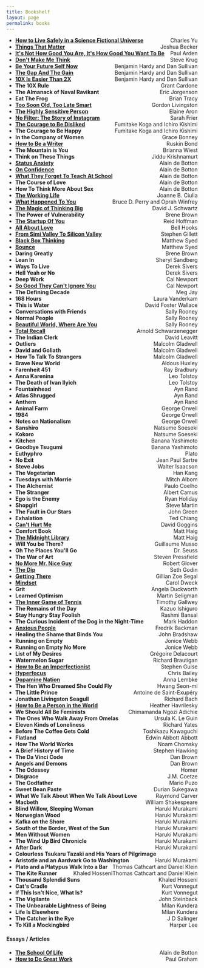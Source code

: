 ```yaml
---
title: Bookshelf
layout: page
permalink: books
---
```


* [**<u>How to Live Safely in a Science Fictional Universe</u>**](/how-to-live-safely-in-a-science-fictional-world) <span style="float:right">Charles Yu</span>
* [**<u>Things That Matter</u>**](/things-that-matter) <span style="float:right">Joshua Becker</span>
* [**<u>It's Not How Good You Are, It's How Good You Want To Be</u>**](/its-not-how-good-you-are) <span style="float:right">Paul Arden</span>
* [**<u>Don't Make Me Think</u>**](/dont-make-me-think) <span style="float:right">Steve Krug</span>
* [**<u>Be Your Future Self Now</u>**](/be-your-future-self-now) <span style="float:right">Benjamin Hardy and Dan Sullivan</span>
* [**<u>The Gap And The Gain</u>**](/the-gap-and-the-gain) <span style="float:right">Benjamin Hardy and Dan Sullivan</span>
* [**<u>10X Is Easier Than 2X</u>**](/10X-is-easier-than-2X) <span style="float:right">Benjamin Hardy and Dan Sullivan</span>
* **The 10X Rule** <span style="float:right">Grant Cardone</span>
* **The Almanack of Naval Ravikant** <span style="float:right">Eric Jorgenson</span>
* **Eat The Frog** <span style="float:right">Brian Tracy</span>
* [**<u>Too Soon Old, Too Late Smart</u>**](/too-soon-old-too-late-smart) <span style="float:right">Gordon Livingston</span>
* [**<u>The Highly Sensitive Person</u>**](/the-highly-sensitive-person) <span style="float:right">Elaine Aron</span>
* [**<u>No Filter: The Story of Instagram</u>**](/no-filter-the-story-of-instagram) <span style="float:right">Sarah Frier</span>
* [**<u>The Courage to Be Disliked</u>**](/the-courage-to-be-disliked) <span style="float:right">Fumitake Koga and Ichiro Kishimi</span>
* **The Courage to Be Happy** <span style="float:right">Fumitake Koga and Ichiro Kishimi</span>
* **In the Company of Women** <span style="float:right">Grace Bonney</span>
* [**<u>How to Be a Writer</u>**](/how-to-be-a-writer) <span style="float:right">Ruskin Bond</span>
* **The Mountain is You** <span style="float:right">Brianna Wiest</span>
* **Think on These Things** <span style="float:right">Jiddu Krishnamurt</span>
* [**<u>Status Anxiety</u>**](/status-anxiety) <span style="float:right">Alain de Botton</span>
* [**<u>On Confidence</u>**](/on-confidence) <span style="float:right">Alain de Botton</span>
* [**<u>What They Forget To Teach At School</u>**](/what-they-forget-to-teach-at-school) <span style="float:right">Alain de Botton</span>
* **The Course of Love** <span style="float:right">Alain de Botton</span>
* **How To Think More About Sex** <span style="float:right">Alain de Botton</span>
* [**<u>The Working Life</u>**](/the-working-life) <span style="float:right">Joanne B. Ciulla</span>
* [**<u>What Happened To You</u>**](/what-happened-to-you) <span style="float:right">Bruce D. Perry and Oprah Winfrey</span>
* [**<u>The Magic of Thinking Big</u>**](/the-magic-of-thinking-big) <span style="float:right">David J. Schwartz</span>
* **The Power of Vulnerability** <span style="float:right">Brene Brown</span>
* [**<u>The Startup Of You</u>**](/the-startup-of-you) <span style="float:right">Reid Hoffman</span>
* [**<u>All About Love</u>**](/all-about-love) <span style="float:right">Bell Hooks</span>
* [**<u>From Simi Valley To Silicon Valley</u>**](/from-simi-valley-to-silicon-valley) <span style="float:right">Stephen Gillett</span>
* [**<u>Black Box Thinking</u>**](/black-box-thinking) <span style="float:right">Matthew Syed</span>
* [**<u>Bounce</u>**](/bounce) <span style="float:right">Matthew Syed</span>
* **Daring Greatly** <span style="float:right">Brene Brown</span>
* **Lean In** <span style="float:right">Sheryl Sandberg</span>
* **Ways To Live** <span style="float:right">Derek Sivers</span>
* **Hell Yeah or No** <span style="float:right">Derek Sivers</span>
* **Deep Work** <span style="float:right">Cal Newport</span>
* [**<u>So Good They Can't Ignore You</u>**](/so-good-they-cant-ignore-you) <span style="float:right">Cal Newport</span>
* **The Defining Decade** <span style="float:right">Meg Jay</span>
* **168 Hours** <span style="float:right">Laura Vanderkam</span>
* **This is Water** <span style="float:right">David Foster Wallace</span>
* **Conversations with Friends** <span style="float:right">Sally Rooney</span>
* **Normal People** <span style="float:right">Sally Rooney</span>
* [**<u>Beautiful World, Where Are You</u>**](/beautiful-world-where-are-you) <span style="float:right">Sally Rooney</span>
* [**<u>Total Recall</u>**](/total-recall) <span style="float:right">Arnold Schwarzenegger</span>
* **The Indian Clerk** <span style="float:right">David Leavitt</span>
* **Outliers** <span style="float:right">Malcolm Gladwell</span>
* **David and Goliath** <span style="float:right">Malcolm Gladwell</span>
* **How To Talk To Strangers** <span style="float:right">Malcolm Gladwell</span>
* **Brave New World** <span style="float:right">Aldous Huxley</span>
* **Farenheit 451** <span style="float:right">Ray Bradbury</span>
* **Anna Karenina** <span style="float:right">Leo Tolstoy</span>
* **The Death of Ivan Ilyich** <span style="float:right">Leo Tolstoy</span>
* **Fountainhead** <span style="float:right">Ayn Rand</span>
* **Atlas Shrugged** <span style="float:right">Ayn Rand</span>
* **Anthem** <span style="float:right">Ayn Rand</span>
* **Animal Farm** <span style="float:right">George Orwell</span>
* **1984** <span style="float:right">George Orwell</span>
* **Notes on Nationalism** <span style="float:right">George Orwell</span>
* **Sanshiro** <span style="float:right">Natsume Soeseki</span>
* **Kokoro** <span style="float:right">Natsume Soeseki</span>
* **Kitchen** <span style="float:right">Banana Yashimoto</span>
* **Goodbye Tsugumi** <span style="float:right">Banana Yashimoto</span>
* **Euthyphro** <span style="float:right">Plato</span>
* **No Exit** <span style="float:right">Jean Paul Sartre</span>
* **Steve Jobs** <span style="float:right">Walter Isaacson</span>
* **The Vegetarian** <span style="float:right">Han Kang</span>
* **Tuesdays with Morrie** <span style="float:right">Mitch Albom</span>
* **The Alchemist** <span style="float:right">Paulo Coelho</span>
* **The Stranger** <span style="float:right">Albert Camus</span>
* **Ego is the Enemy** <span style="float:right">Ryan Holiday</span>
* **Shopgirl** <span style="float:right">Steve Martin</span>
* **The Fault in Our Stars** <span style="float:right">John Green</span>
* **Exhalation** <span style="float:right">Ted Chiang</span>
* [**<u>Can't Hurt Me</u>**](/cant-hurt-me) <span style="float:right">David Goggins</span>
* **Comfort Book** <span style="float:right">Matt Haig</span>
* [**<u>The Midnight Library</u>**](/the-midnight-library) <span style="float:right">Matt Haig</span>
* **Will You be There?** <span style="float:right">Guillaume Musso</span>
* **Oh The Places You'll Go** <span style="float:right">Dr. Seuss</span>
* **The War of Art** <span style="float:right">Steven Pressfield</span>
* [**<u>No More Mr. Nice Guy</u>**](/no-more-mr-nice-guy) <span style="float:right">Robert Glover</span>
* [**<u>The Dip</u>**](/the-dip) <span style="float:right">Seth Godin</span>
* [**<u>Getting There</u>**](/getting-there) <span style="float:right">Gillian Zoe Segal</span>
* [**<u>Mindset</u>**](/mindset) <span style="float:right">Carol Dweck</span>
* **Grit** <span style="float:right">Angela Duckworth</span>
* **Learned Optimism** <span style="float:right">Martin Seligman</span>
* [**<u>The Inner Game of Tennis</u>**](/the-inner-game-of-tennis) <span style="float:right">Timothy Gallwey</span>
* **The Remains of the Day** <span style="float:right">Kazuo Ishiguro</span>
* **Stay Hungry Stay Foolish** <span style="float:right">Rashmi Bansal</span>
* **The Curious Incident of the Dog in the Night-Time** <span style="float:right">Mark Haddon</span>
* [**<u>Anxious People</u>**](/anxious-people) <span style="float:right">Fredrik Backman</span>
* **Healing the Shame that Binds You** <span style="float:right">John Bradshaw</span>
* **Running on Empty** <span style="float:right">Jonice Webb</span>
* **Running on Empty No More** <span style="float:right">Jonice Webb</span>
* **List of My Desires** <span style="float:right">Grégoire Delacourt</span>
* **Watermelon Sugar** <span style="float:right">Richard Brautigan</span>
* [**<u>How to Be an Imperfectionist</u>**](/how-to-be-an-imperfectionist) <span style="float:right">Stephen Guise</span>
* [**<u>Hyperfocus</u>**](/hyperfocus) <span style="float:right">Chris Bailey</span>
* [**<u>Dopamine Nation</u>**](/dopamine-nation) <span style="float:right">Anna Lembke</span>
* **The Hen Who Dreamed She Could Fly** <span style="float:right">Hwang Seon-mi</span>
* **The Little Prince** <span style="float:right">Antoine de Saint-Exupéry</span>
* **Jonathan Livingston Seagull** <span style="float:right">Richard Bach</span>
* [**<u>How to Be a Person in the World</u>**](/how-to-be-a-person-in-the-world) <span style="float:right">Heather Havrilesky</span>
* **We Should All Be Feminists** <span style="float:right">Chimamanda Ngozi Adichie</span>
* **The Ones Who Walk Away From Omelas** <span style="float:right">Ursula K. Le Guin</span>
* **Eleven Kinds of Loneliness** <span style="float:right">Richard Yates</span>
* **Before The Coffee Gets Cold** <span style="float:right">Toshikazu Kawaguchi</span>
* **Flatland** <span style="float:right">Edwin Abbott Abbott</span>
* **How The World Works** <span style="float:right">Noam Chomsky</span>
* **A Brief History of Time** <span style="float:right">Stephen Hawking</span>
* **The Da Vinci Code** <span style="float:right">Dan Brown</span>
* **Angels and Demons** <span style="float:right">Dan Brown</span>
* **The Odessey** <span style="float:right">Homer</span>
* **Disgrace** <span style="float:right">J.M. Coetze</span>
* **The Godfather** <span style="float:right">Mario Puzo</span>
* **Sweet Bean Paste** <span style="float:right">Durian Sukegawa</span>
* **What We Talk About When We Talk About Love** <span style="float:right">Raymond Carver</span>
* **Macbeth** <span style="float:right">William Shakespeare</span>
* **Blind Willow, Sleeping Woman** <span style="float:right">Haruki Murakami</span>
* **Norwegian Wood** <span style="float:right">Haruki Murakami</span>
* **Kafka on the Shore** <span style="float:right">Haruki Murakami</span>
* **South of the Border, West of the Sun** <span style="float:right">Haruki Murakami</span>
* **Men Without Women** <span style="float:right">Haruki Murakami</span>
* **The Wind Up Bird Chronicle** <span style="float:right">Haruki Murakami</span>
* **After Dark** <span style="float:right">Haruki Murakami</span>
* **Colourless Tsukaru Tazaki and His Years of Pilgrimage** <span style="float:right">Haruki Murakami</span>
* **Aristotle and an Aardvark Go to Washington** <span style="float:right">Thomas Cathcart and Daniel Klein</span>
* **Plato and a Platypus Walk Into a Bar** <span style="float:right">Thomas Cathcart and Daniel Klein</span>
* **The Kite Runner** <span style="float:right">Khaled Hosseni</span>
* **Thousand Splendid Suns** <span style="float:right">Khaled Hosseni</span>
* **Cat's Cradle** <span style="float:right">Kurt Vonnegut</span>
* **If This Isn't Nice, What Is?** <span style="float:right">Kurt Vonnegut</span>
* **The Vigilante** <span style="float:right">John Steinback</span>
* **The Unbearable Lightness of Being** <span style="float:right">Milan Kundera</span>
* **Life Is Elsewhere** <span style="float:right">Milan Kundera</span>
* **The Catcher in the Rye** <span style="float:right">J D Salinger</span>
* **To Kill a Mockingbird** <span style="float:right">Harper Lee</span>

#### Essays / Articles
* [**<u>The School Of Life</u>**](/the-school-of-life) <span style="float:right">Alain de Botton</span>
* [**<u>How to Do Great Work</u>**](/how-to-do-great-work-essay) <span style="float:right">Paul Graham</span>